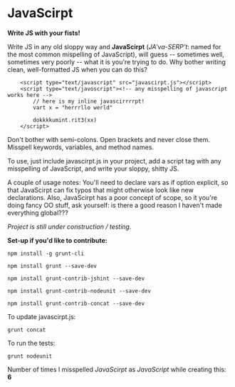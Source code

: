 # JavaScirpt

**Write JS with your fists!**

Write JS in any old sloppy way and **JavaScirpt** (*JA'va-SERP't*: named for the most common mispelling of JavaScript), will guess -- sometimes well, sometimes very poorly -- what it is you're trying to do. Why bother writing clean, well-formatted JS when you can do this?

~~~
    <script type="text/javascript" src="javascirpt.js"></script>   
    <script type="text/javoscript"><!-- any misspelling of javascript works here -->
        // here is my inline javascirrrrpt!
        vart x = "herrrllo werld"

        dokkkkumint.rit3(xx)
    </script>
~~~

Don't bother with semi-colons. Open brackets and never close them. Misspell keywords, variables, and method names.

To use, just include javascirpt.js in your project, add a script tag with any misspelling of JavaScript, and write your sloppy, shitty JS.

A couple of usage notes: You'll need to declare vars as if option explicit, so that JavaScirpt can fix typos that might otherwise look like new declarations. Also, JavaScirpt has a poor concept of scope, so it you're doing fancy OO stuff, ask yourself: is there a good reason I haven't made everything global???

*Project is still under construction / testing.*

**Set-up if you'd like to contribute:**

~~~
npm install -g grunt-cli

npm install grunt --save-dev

npm install grunt-contrib-jshint --save-dev

npm install grunt-contrib-nodeunit --save-dev

npm install grunt-contrib-concat --save-dev
~~~


To update javascirpt.js:
~~~
grunt concat
~~~

To run the tests:
~~~
grunt nodeunit
~~~

Number of times I misspelled *JavaScirpt* as *JavaScript* while creating this: **6**
